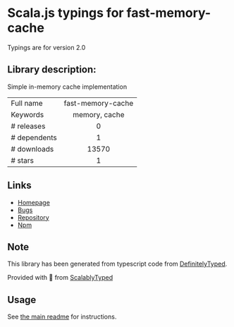 
# Scala.js typings for fast-memory-cache

Typings are for version 2.0

## Library description:
Simple in-memory cache implementation

|                    |                 |
| ------------------ | :-------------: |
| Full name          | fast-memory-cache |
| Keywords           | memory, cache |
| # releases         | 0 |
| # dependents       | 1 |
| # downloads        | 13570 |
| # stars            | 1 |

## Links
- [Homepage](https://github.com/mdevils/fast-memory-cache#readme)
- [Bugs](https://github.com/mdevils/fast-memory-cache/issues)
- [Repository](https://github.com/mdevils/fast-memory-cache)
- [Npm](https://www.npmjs.com/package/fast-memory-cache)
    


## Note
This library has been generated from typescript code from [DefinitelyTyped](https://definitelytyped.org).

Provided with :purple_heart: from [ScalablyTyped](https://github.com/oyvindberg/ScalablyTyped)

## Usage
See [the main readme](../../readme.md) for instructions.


